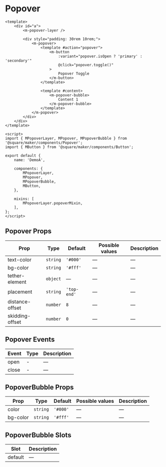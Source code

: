 # Popover

```vue
<template>
	<div id="a">
		<m-popover-layer />

		<div style="padding: 30rem 10rem;">
			<m-popover>
				<template #action="popover">
					<m-button
						:variant="popover.isOpen ? 'primary' : 'secondary'"
						@click="popover.toggle()"
					>
						Popover Toggle
					</m-button>
				</template>

				<template #content>
					<m-popover-bubble>
						Content 1
					</m-popover-bubble>
				</template>
			</m-popover>
		</div>
	</div>
</template>

<script>
import { MPopoverLayer, MPopover, MPopoverBubble } from '@square/maker/components/Popover';
import { MButton } from '@square/maker/components/Button';

export default {
	name: 'DemoA',

	components: {
		MPopoverLayer,
		MPopover,
		MPopoverBubble,
		MButton,
	},

	mixins: [
		MPopoverLayer.popoverMixin,
	],
};
</script>
```

<!-- api-tables:start -->
## Popover Props

| Prop            | Type     | Default     | Possible values | Description |
| --------------- | -------- | ----------- | --------------- | ----------- |
| text-color      | `string` | `'#000'`    | —               | —           |
| bg-color        | `string` | `'#fff'`    | —               | —           |
| tether-element  | `object` | —           | —               | —           |
| placement       | `string` | `'top-end'` | —               | —           |
| distance-offset | `number` | `8`         | —               | —           |
| skidding-offset | `number` | `0`         | —               | —           |


## Popover Events

| Event | Type | Description |
| ----- | ---- | ----------- |
| open  | -    | —           |
| close | -    | —           |


## PopoverBubble Props

| Prop     | Type     | Default  | Possible values | Description |
| -------- | -------- | -------- | --------------- | ----------- |
| color    | `string` | `'#000'` | —               | —           |
| bg-color | `string` | `'#fff'` | —               | —           |


## PopoverBubble Slots

| Slot    | Description |
| ------- | ----------- |
| default | —           |



<!-- api-tables:end -->
